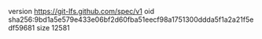 version https://git-lfs.github.com/spec/v1
oid sha256:9bd1a5e579e433e06bf2d60fba51eecf98a1751300ddda5f1a2a21f5edf59681
size 12581
